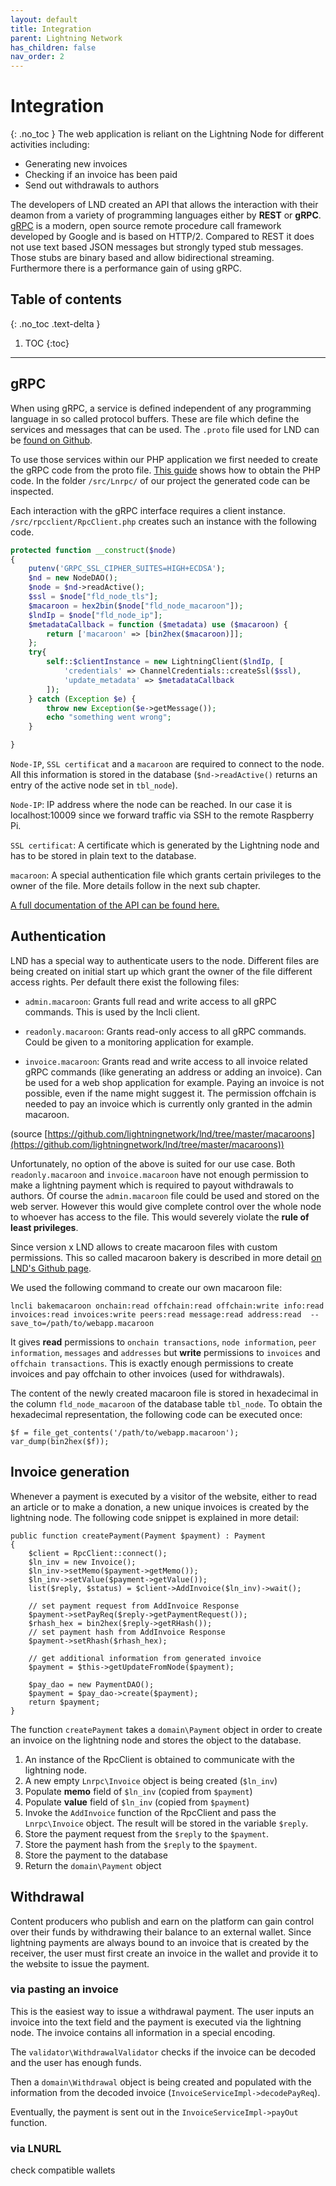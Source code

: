 ```yaml
---
layout: default
title: Integration
parent: Lightning Network
has_children: false
nav_order: 2
---
```


# Integration
{: .no_toc }
The web application is reliant on the Lightning Node for different activities including:
- Generating new invoices
- Checking if an invoice has been paid
- Send out withdrawals to authors

The developers of LND created an API that allows the interaction with their deamon from a variety of programming languages either by **REST** or **gRPC**. [gRPC](https://grpc.io/faq/) is a modern, open source remote procedure call framework developed by Google and is based on HTTP/2. Compared to REST it does not use text based JSON messages but strongly typed stub messages. Those stubs are binary based and allow bidirectional streaming. Furthermore there is a performance gain of using gRPC.

## Table of contents
{: .no_toc .text-delta }

1. TOC
{:toc}

---
## gRPC
When using gRPC, a service is defined independent of any programming language in so called protocol buffers. These are file which define the services and messages that can be used. The `.proto` file used for LND can be [found on Github](https://github.com/lightningnetwork/lnd/blob/master/lnrpc/rpc.proto).

To use those services within our PHP application we first needed to create the gRPC code from the proto file. [This guide](https://grpc.io/docs/quickstart/php/) shows how to obtain the PHP code. In the folder `/src/Lnrpc/` of our project the generated code can be inspected.

Each interaction with the gRPC interface requires a client instance. `/src/rpcclient/RpcClient.php` creates such an instance with the following code.
```php
protected function __construct($node)
{
    putenv('GRPC_SSL_CIPHER_SUITES=HIGH+ECDSA');
    $nd = new NodeDAO();
    $node = $nd->readActive();
    $ssl = $node["fld_node_tls"];
    $macaroon = hex2bin($node["fld_node_macaroon"]);
    $lndIp = $node["fld_node_ip"];
    $metadataCallback = function ($metadata) use ($macaroon) {
        return ['macaroon' => [bin2hex($macaroon)]];
    };
    try{
        self::$clientInstance = new LightningClient($lndIp, [
            'credentials' => ChannelCredentials::createSsl($ssl),
            'update_metadata' => $metadataCallback
        ]);
    } catch (Exception $e) {
        throw new Exception($e->getMessage());
        echo "something went wrong";
    }

}
```
`Node-IP`, `SSL certificat` and a `macaroon` are required to connect to the node. All this information is stored in the database (`$nd->readActive()` returns an entry of the active node set in `tbl_node`).

`Node-IP`: IP address where the node can be reached. In our case it is localhost:10009 since we forward traffic via SSH to the remote Raspberry Pi.

`SSL certificat`: A certificate which is generated by the Lightning node and has to be stored in plain text to the database.

`macaroon`: A special authentication file which grants certain privileges to the owner of the file. More details follow in the next sub chapter.

[A full documentation of the API can be found here.](https://api.lightning.community/#lnd-grpc-api-reference)

## Authentication
LND has a special way to authenticate users to the node. Different files are being created on initial start up which grant the owner of the file different access rights. Per default there exist the following files:
- `admin.macaroon`: Grants full read and write access to all gRPC commands. This is used by the lncli client.

- `readonly.macaroon`: Grants read-only access to all gRPC commands. Could be given to a monitoring application for example.

- `invoice.macaroon`: Grants read and write access to all invoice related gRPC commands (like generating an address or adding an invoice). Can be used for a web shop application for example. Paying an invoice is not possible, even if the name might suggest it. The permission offchain is needed to pay an invoice which is currently only granted in the admin macaroon.

(source [https://github.com/lightningnetwork/lnd/tree/master/macaroons](https://github.com/lightningnetwork/lnd/tree/master/macaroons))

Unfortunately, no option of the above is suited for our use case. Both `readonly.macaroon` and `invoice.macaroon` have not enough permission to make a lightning payment which is required to payout withdrawals to authors. Of course the `admin.macaroon` file could be used and stored on the web server. However this would give complete control over the whole node to whoever has access to the file. This would severely violate the **rule of least privileges**.

Since version x LND allows to create macaroon files with custom permissions. This so called macaroon bakery is described in more detail [on LND's Github page](https://github.com/lightningnetwork/lnd/blob/master/macaroons/README.md#bakery).

We used the following command to create our own macaroon file:
```
lncli bakemacaroon onchain:read offchain:read offchain:write info:read invoices:read invoices:write peers:read message:read address:read  --save_to=/path/to/webapp.macaroon
```
It gives **read** permissions to `onchain transactions`, `node information`, `peer information`, `messages` and `addresses` but **write** permissions to `invoices` and `offchain transactions`. This is exactly enough permissions to create invoices and pay offchain to other invoices (used for withdrawals).

The content of the newly created macaroon file is stored in hexadecimal in the column `fld_node_macaroon` of the database table `tbl_node`. To obtain the hexadecimal representation, the following code can be executed once:
```
$f = file_get_contents('/path/to/webapp.macaroon');
var_dump(bin2hex($f));
```

## Invoice generation
Whenever a payment is executed by a visitor of the website, either to read an article or to make a donation, a new unique invoices is created by the lightning node. The following code snippet is explained in more detail:

```
public function createPayment(Payment $payment) : Payment
{
    $client = RpcClient::connect();
    $ln_inv = new Invoice();
    $ln_inv->setMemo($payment->getMemo());
    $ln_inv->setValue($payment->getValue());
    list($reply, $status) = $client->AddInvoice($ln_inv)->wait();

    // set payment request from AddInvoice Response
    $payment->setPayReq($reply->getPaymentRequest());
    $rhash_hex = bin2hex($reply->getRHash());
    // set payment hash from AddInvoice Response
    $payment->setRhash($rhash_hex);

    // get additional information from generated invoice
    $payment = $this->getUpdateFromNode($payment);

    $pay_dao = new PaymentDAO();
    $payment = $pay_dao->create($payment);
    return $payment;
}
```
The function `createPayment` takes a `domain\Payment` object in order to create an invoice on the lightning node and stores the object to the database.

1. An instance of the RpcClient is obtained to communicate with the lightning node.
2. A new empty `Lnrpc\Invoice` object is being created (`$ln_inv`)
3. Populate **memo** field of `$ln_inv` (copied from `$payment`)
4. Populate **value** field of `$ln_inv` (copied from `$payment`)
5. Invoke the `AddInvoice` function of the RpcClient and pass the `Lnrpc\Invoice` object. The result will be stored in the variable `$reply`.
6. Store the payment request from the `$reply` to the `$payment`.
7. Store the payment hash from the `$reply` to the `$payment`.
8. Store the payment to the database
9. Return the `domain\Payment` object

## Withdrawal
Content producers who publish and earn on the platform can gain control over their funds by withdrawing their balance to an external wallet. Since lightning payments are always bound to an invoice  that is created by the receiver, the user must first create an invoice in the wallet and provide it to the website to issue the payment.

### via pasting an invoice
This is the easiest way to issue a withdrawal payment. The user inputs an invoice into the text field and the payment is executed via the lightning node. The invoice contains all information in a special encoding.

The `validator\WithdrawalValidator` checks if the invoice can be decoded and the user has enough funds.

Then a `domain\Withdrawal` object is being created and populated with the information from the decoded invoice (`InvoiceServiceImpl->decodePayReq`).

Eventually, the payment is sent out in the `InvoiceServiceImpl->payOut` function.
### via LNURL
check compatible wallets
